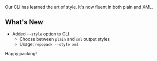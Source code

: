 Our CLI has learned the art of style. It's now fluent in both plain and XML.

## What's New

- Added `--style` option to CLI
  - Choose between `plain` and `xml` output styles
  - Usage: `repopack --style xml`

Happy packing!
